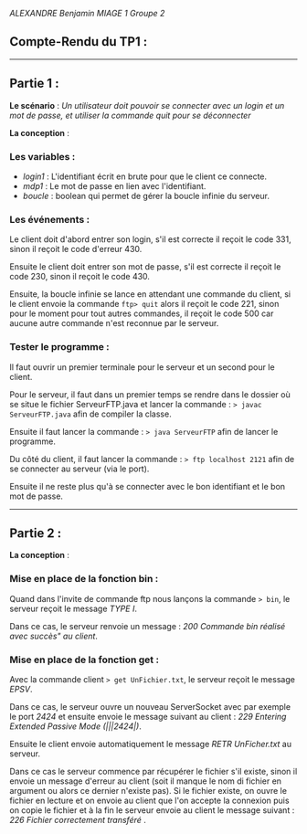 *ALEXANDRE Benjamin*
*MIAGE 1*
*Groupe 2*

## Compte-Rendu du TP1 : 

---

##  Partie 1 : 

**Le scénario** : *Un utilisateur doit pouvoir se connecter avec un login et un mot de passe, et utiliser la commande quit pour se déconnecter* 

**La conception** : 

### Les variables : 

- *login1* : L'identifiant écrit en brute pour que le client ce connecte.
- *mdp1* : Le mot de passe en lien avec l'identifiant.
- *boucle* : boolean qui permet de gérer la boucle infinie du serveur.

### Les événements : 

Le client doit d'abord entrer son login, s'il est correcte il reçoit le code 331, sinon il reçoit le code d'erreur 430.

Ensuite le client doit entrer son mot de passe, s'il est correcte il reçoit le code 230, sinon il reçoit le code 430.

Ensuite, la boucle infinie se lance en attendant une commande du client, si le client envoie la commande  `ftp> quit` alors il reçoit le code 221, sinon pour le moment pour tout autres commandes, il reçoit le code 500 car aucune autre commande n'est reconnue par le serveur.

### Tester le programme :

Il faut ouvrir un premier terminale pour le serveur et un second pour le client.

Pour le serveur, il faut dans un premier temps se rendre dans le dossier où se situe le fichier ServeurFTP.java et lancer la commande : `> javac ServeurFTP.java`  afin de compiler la classe.

Ensuite il faut lancer la commande : `> java ServeurFTP` afin de lancer le programme. 

Du côté du client, il faut lancer la commande : `> ftp localhost 2121` afin de se connecter au serveur (via le port).

Ensuite il ne reste plus qu'à se connecter avec le bon identifiant et le bon mot de passe.

---

##  Partie 2 :

**La conception** :

### Mise en place de la fonction bin :

Quand dans l'invite de commande ftp nous lançons la commande `> bin`, le serveur reçoit le message *TYPE I*.

Dans ce cas, le serveur renvoie un message : *200 Commande bin réalisé avec succès" au client*.

### Mise en place de la fonction get :

Avec la commande client `> get UnFichier.txt`, le serveur reçoit le message *EPSV*.

Dans ce cas, le serveur ouvre un nouveau ServerSocket avec par exemple le port *2424* et ensuite envoie le message suivant au client : *229 Entering Extended Passive Mode (|||2424|)*.

Ensuite le client envoie automatiquement le message *RETR UnFicher.txt* au serveur.

Dans ce cas le serveur commence par récupérer le fichier s'il existe, sinon il envoie un message d'erreur au client (soit il manque le nom di fichier en argument ou alors ce dernier n'existe pas).
Si le fichier existe, on ouvre le fichier en lecture et on envoie au client que l'on accepte la connexion puis on copie le fichier et à la fin le serveur envoie au client le message suivant : *226 Fichier correctement transféré* .
